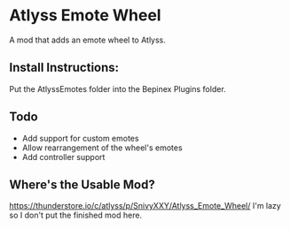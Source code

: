 # Atlyss Emote Wheel
A mod that adds an emote wheel to Atlyss. 

## Install Instructions:
Put the AtlyssEmotes folder into the Bepinex Plugins folder.

## Todo
- Add support for custom emotes
- Allow rearrangement of the wheel's emotes
- Add controller support

## Where's the Usable Mod?
https://thunderstore.io/c/atlyss/p/SnivyXXY/Atlyss_Emote_Wheel/
I'm lazy so I don't put the finished mod here.

